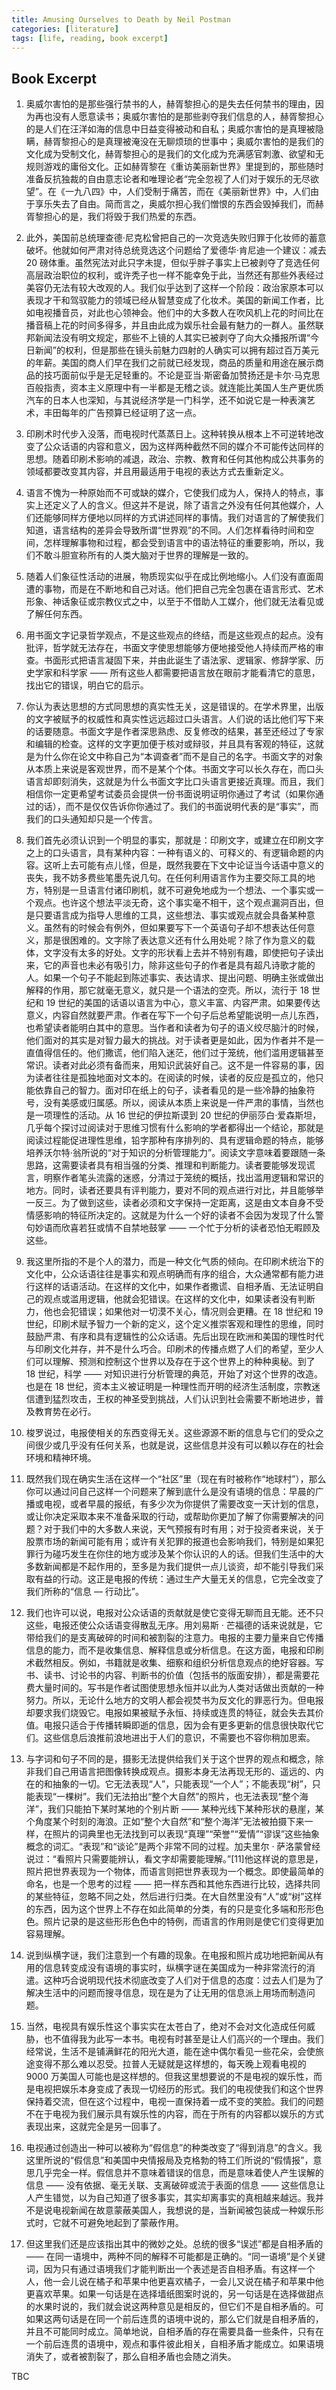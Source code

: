 ```yaml
---
title: Amusing Ourselves to Death by Neil Postman
categories: [literature]
tags: [life, reading, book excerpt]
---
```


## Book Excerpt

1. 奥威尔害怕的是那些强行禁书的人，赫胥黎担心的是失去任何禁书的理由，因为再也没有人愿意读书；奥威尔害怕的是那些剥夺我们信息的人，赫胥黎担心的是人们在汪洋如海的信息中日益变得被动和自私；奥威尔害怕的是真理被隐瞒，赫胥黎担心的是真理被淹没在无聊烦琐的世事中；奥威尔害怕的是我们的文化成为受制文化，赫胥黎担心的是我们的文化成为充满感官刺激、欲望和无规则游戏的庸俗文化。正如赫胥黎在《重访美丽新世界》里提到的，那些随时准备反抗独裁的自由意志论者和唯理论者“完全忽视了人们对于娱乐的无尽欲望”。在《一九八四》中，人们受制于痛苦，而在《美丽新世界》中，人们由于享乐失去了自由。简而言之，奥威尔担心我们憎恨的东西会毁掉我们，而赫胥黎担心的是，我们将毁于我们热爱的东西。

2. 此外，美国前总统理查德·尼克松曾把自己的一次竞选失败归罪于化妆师的蓄意破坏。他就如何严肃对待总统竞选这个问题给了爱德华·肯尼迪一个建议：减去 20 磅体重。虽然宪法对此只字未提，但似乎胖子事实上已被剥夺了竞选任何高层政治职位的权利，或许秃子也一样不能幸免于此，当然还有那些外表经过美容仍无法有较大改观的人。我们似乎达到了这样一个阶段：政治家原本可以表现才干和驾驭能力的领域已经从智慧变成了化妆术。美国的新闻工作者，比如电视播音员，对此也心领神会。他们中的大多数人在吹风机上花的时间比在播音稿上花的时间多得多，并且由此成为娱乐社会最有魅力的一群人。虽然联邦新闻法没有明文规定，那些不上镜的人其实已被剥夺了向大众播报所谓“今日新闻”的权利，但是那些在镜头前魅力四射的人确实可以拥有超过百万美元的年薪。美国的商人们早在我们之前就已经发现，商品的质量和用途在展示商品的技巧面前似乎是无足轻重的。不论是亚当·斯密备加赞扬还是卡尔·马克思百般指责，资本主义原理中有一半都是无稽之谈。就连能比美国人生产更优质汽车的日本人也深知，与其说经济学是一门科学，还不如说它是一种表演艺术，丰田每年的广告预算已经证明了这一点。

3. 印刷术时代步入没落，而电视时代蒸蒸日上。这种转换从根本上不可逆转地改变了公众话语的内容和意义，因为这样两种截然不同的媒介不可能传达同样的思想。随着印刷术影响的减退，政治、宗教、教育和任何其他构成公共事务的领域都要改变其内容，并且用最适用于电视的表达方式去重新定义。

4. 语言不愧为一种原始而不可或缺的媒介，它使我们成为人，保持人的特点，事实上还定义了人的含义。但这并不是说，除了语言之外没有任何其他媒介，人们还能够同样方便地以同样的方式讲述同样的事情。我们对语言的了解使我们知道，语言结构的差异会导致所谓“世界观”的不同。人们怎样看待时间和空间，怎样理解事物和过程，都会受到语言中的语法特征的重要影响，所以，我们不敢斗胆宣称所有的人类大脑对于世界的理解是一致的。

5. 随着人们象征性活动的进展，物质现实似乎在成比例地缩小。人们没有直面周遭的事物，而是在不断地和自己对话。他们把自己完全包裹在语言形式、艺术形象、神话象征或宗教仪式之中，以至于不借助人工媒介，他们就无法看见或了解任何东西。

6. 用书面文字记录哲学观点，不是这些观点的终结，而是这些观点的起点。没有批评，哲学就无法存在，书面文字使思想能够方便地接受他人持续而严格的审查。书面形式把语言凝固下来，并由此诞生了语法家、逻辑家、修辞学家、历史学家和科学家 —— 所有这些人都需要把语言放在眼前才能看清它的意思，找出它的错误，明白它的启示。

7. 你认为表达思想的方式同思想的真实性无关，这是错误的。在学术界里，出版的文字被赋予的权威性和真实性远远超过口头语言。人们说的话比他们写下来的话要随意。书面文字是作者深思熟虑、反复修改的结果，甚至还经过了专家和编辑的检查。这样的文字更加便于核对或辩驳，并且具有客观的特征，这就是为什么你在论文中称自己为“本调查者”而不是自己的名字。书面文字的对象从本质上来说是客观世界，而不是某个个体。书面文字可以长久存在，而口头语言却即刻消失，这就是为什么书面文字比口头语言更接近真理。而且，我们相信你一定更希望考试委员会提供一份书面说明证明你通过了考试（如果你通过的话），而不是仅仅告诉你你通过了。我们的书面说明代表的是“事实”，而我们的口头通知却只是一个传言。

8. 我们首先必须认识到一个明显的事实，那就是：印刷文字，或建立在印刷文字之上的口头语言，具有某种内容：一种有语义的、可释义的、有逻辑命题的内容。这听上去可能有点儿怪，但是，既然我要在下文中论证当今话语中意义的丧失，我不妨多费些笔墨先说几句。在任何利用语言作为主要交际工具的地方，特别是一旦语言付诸印刷机，就不可避免地成为一个想法、一个事实或一个观点。也许这个想法平淡无奇，这个事实毫不相干，这个观点漏洞百出，但是只要语言成为指导人思维的工具，这些想法、事实或观点就会具备某种意义。虽然有的时候会有例外，但如果要写下一个英语句子却不想表达任何意义，那是很困难的。文字除了表达意义还有什么用处呢？除了作为意义的载体，文字没有太多的好处。文字的形状看上去并不特别有趣，即使把句子读出来，它的声音也未必有吸引力，除非这些句子的作者是具有超凡诗歌才能的人。如果一个句子不能起到陈述事实、表达请求、提出问题、明确主张或做出解释的作用，那它就毫无意义，就只是一个语法的空壳。所以，流行于 18 世纪和 19 世纪的美国的话语以语言为中心，意义丰富、内容严肃。如果要传达意义，内容自然就要严肃。作者在写下一个句子后总希望能说明一点儿东西，也希望读者能明白其中的意思。当作者和读者为句子的语义绞尽脑汁的时候，他们面对的其实是对智力最大的挑战。对于读者更是如此，因为作者并不是一直值得信任的。他们撒谎，他们陷入迷茫，他们过于笼统，他们滥用逻辑甚至常识。读者对此必须有备而来，用知识武装好自己。这不是一件容易的事，因为读者往往是孤独地面对文本的。在阅读的时候，读者的反应是孤立的，他只能依靠自己的智力。面对印在纸上的句子，读者看见的是一些冷静的抽象符号，没有美感或归属感。所以，阅读从本质上来说是一件严肃的事情，当然也是一项理性的活动。从 16 世纪的伊拉斯谟到 20 世纪的伊丽莎白·爱森斯坦，几乎每个探讨过阅读对于思维习惯有什么影响的学者都得出一个结论，那就是阅读过程能促进理性思维，铅字那种有序排列的、具有逻辑命题的特点，能够培养沃尔特·翁所说的“对于知识的分析管理能力”。阅读文字意味着要跟随一条思路，这需要读者具有相当强的分类、推理和判断能力。读者要能够发现谎言，明察作者笔头流露的迷惑，分清过于笼统的概括，找出滥用逻辑和常识的地方。同时，读者还要具有评判能力，要对不同的观点进行对比，并且能够举一反三。为了做到这些，读者必须和文字保持一定距离，这是由文本自身不受情感影响的特征所决定的。这就是为什么一个好的读者不会因为发现了什么警句妙语而欣喜若狂或情不自禁地鼓掌 —— 一个忙于分析的读者恐怕无暇顾及这些。

9. 我这里所指的不是个人的潜力，而是一种文化气质的倾向。在印刷术统治下的文化中，公众话语往往是事实和观点明确而有序的组合，大众通常都有能力进行这样的话语活动。在这样的文化中，如果作者撒谎、自相矛盾、无法证明自己的观点或滥用逻辑，他就会犯错误。在这样的文化中，如果读者没有判断力，他也会犯错误；如果他对一切漠不关心，情况则会更糟。在 18 世纪和 19 世纪，印刷术赋予智力一个新的定义，这个定义推崇客观和理性的思维，同时鼓励严肃、有序和具有逻辑性的公众话语。先后出现在欧洲和美国的理性时代与印刷文化并存，并不是什么巧合。印刷术的传播点燃了人们的希望，至少人们可以理解、预测和控制这个世界以及存在于这个世界上的种种奥秘。到了 18 世纪，科学 —— 对知识进行分析管理的典范，开始了对这个世界的改造。也是在 18 世纪，资本主义被证明是一种理性而开明的经济生活制度，宗教迷信遭到猛烈攻击，王权的神圣受到挑战，人们认识到社会需要不断地进步，普及教育势在必行。

10. 梭罗说过，电报使相关的东西变得无关。这些源源不断的信息与它们的受众之间很少或几乎没有任何关系，也就是说，这些信息并没有可以赖以存在的社会环境和精神环境。

11. 既然我们现在确实生活在这样一个“社区”里（现在有时被称作“地球村”），那么你可以通过问自己这样一个问题来了解到底什么是没有语境的信息：早晨的广播或电视，或者早晨的报纸，有多少次为你提供了需要改变一天计划的信息，或让你决定采取本来不准备采取的行动，或帮助你更加了解了你需要解决的问题？对于我们中的大多数人来说，天气预报有时有用；对于投资者来说，关于股票市场的新闻可能有用；或许有关犯罪的报道也会影响我们，特别是如果犯罪行为碰巧发生在你住的地方或涉及某个你认识的人的话。但我们生活中的大多数新闻都是不起作用的，至多是为我们提供一点儿谈资，却不能引导我们采取有益的行动。这正是电报的传统：通过生产大量无关的信息，它完全改变了我们所称的“信息 — 行动比”。

12. 我们也许可以说，电报对公众话语的贡献就是使它变得无聊而且无能。还不只这些，电报还使公众话语变得散乱无序。用刘易斯 · 芒福德的话来说就是，它带给我们的是支离破碎的时间和被割裂的注意力。电报的主要力量来自它传播信息的能力，而不是收集信息、解释信息或分析信息。在这方面，电报和印刷术截然相反。例如，书籍就是收集、细察和组织分析信息观点的绝好容器。写书、读书、讨论书的内容、判断书的价值（包括书的版面安排），都是需要花费大量时间的。写书是作者试图使思想永恒并以此为人类对话做出贡献的一种努力。所以，无论什么地方的文明人都会视焚书为反文化的罪恶行为。但电报却要求我们烧毁它。电报如果被赋予永恒、持续或连贯的特征，就会失去其价值。电报只适合于传播转瞬即逝的信息，因为会有更多更新的信息很快取代它们。这些信息后浪推前浪地进出于人们的意识，不需要也不容你稍加思索。

13. 与字词和句子不同的是，摄影无法提供给我们关于这个世界的观点和概念，除非我们自己用语言把图像转换成观点。摄影本身无法再现无形的、遥远的、内在的和抽象的一切。它无法表现“人”，只能表现“一个人”；不能表现“树”，只能表现“一棵树”。我们无法拍出“整个大自然”的照片，也无法表现“整个海洋”，我们只能拍下某时某地的个别片断 —— 某种光线下某种形状的悬崖，某个角度某个时刻的海浪。正如“整个大自然”和“整个海洋”无法被拍摄下来一样，在照片的词典里也无法找到可以表现“真理”“荣誉”“爱情”“谬误”这些抽象概念的词汇。“表现”和“谈论”是两个非常不同的过程。加夫里尔 · 萨洛蒙曾经说过：“看照片只需要能辨认，看文字却需要能理解。”[11]他这样说的意思是，照片把世界表现为一个物体，而语言则把世界表现为一个概念。即使最简单的命名，也是一个思考的过程 —— 把一样东西和其他东西进行比较，选择共同的某些特征，忽略不同之处，然后进行归类。在大自然里没有“人”或“树”这样的东西，因为这个世界上不存在如此简单的分类，有的只是变化多端和形形色色。照片记录的是这些形形色色中的特例，而语言的作用则是使它们变得更加容易理解。

14. 说到纵横字谜，我们注意到一个有趣的现象。在电报和照片成功地把新闻从有用的信息转变成没有语境的事实时，纵横字谜在美国成为一种非常流行的消遣。这种巧合说明现代技术彻底改变了人们对于信息的态度：过去人们是为了解决生活中的问题而搜寻信息，现在是为了让无用的信息派上用场而制造问题。

15. 当然，电视具有娱乐性这个事实实在太苍白了，绝对不会对文化造成任何威胁，也不值得我为此写一本书。电视有时甚至是让人们高兴的一个理由。我们经常说，生活不是铺满鲜花的阳光大道，能在途中偶尔看见一些花朵，会使旅途变得不那么难以忍受。拉普人无疑就是这样想的，每天晚上观看电视的 9000 万美国人可能也是这样想的。但我这里想要说的不是电视的娱乐性，而是电视把娱乐本身变成了表现一切经历的形式。我们的电视使我们和这个世界保持着交流，但在这个过程中，电视一直保持着一成不变的笑脸。我们的问题不在于电视为我们展示具有娱乐性的内容，而在于所有的内容都以娱乐的方式表现出来，这就完全是另一回事了。

16. 电视通过创造出一种可以被称为“假信息”的种类改变了“得到消息”的含义。我这里所说的“假信息”和美国中央情报局及克格勃的特工们所说的“假情报”，意思几乎完全一样。假信息并不意味着错误的信息，而是意味着使人产生误解的信息 —— 没有依据、毫无关联、支离破碎或流于表面的信息 —— 这些信息让人产生错觉，以为自己知道了很多事实，其实却离事实的真相越来越远。我并不是说电视新闻在故意蒙蔽美国人，我想说的是，当新闻被包装成一种娱乐形式时，它就不可避免地起到了蒙蔽作用。

17. 但这里我们还是应该指出其中的微妙之处。总统的很多“误述”都是自相矛盾的 —— 在同一语境中，两种不同的解释不可能都是正确的。“同一语境”是个关键词，因为只有通过语境我们才能判断出一个表述是否自相矛盾。有这样一个人，他一会儿说在橘子和苹果中他更喜欢橘子，一会儿又说在橘子和苹果中他更喜欢苹果。如果一句话是在选择墙纸图案时说的，另一句话是在选择做甜点的水果时说的，我们就会说这两种意见是相反的，但它们不是自相矛盾的。可如果这两句话是在同一个前后连贯的语境中说的，那么它们就是自相矛盾的，并且不可能同时成立。简单地说，自相矛盾的存在需要具备一些条件，只有在一个前后连贯的语境中，观点和事件彼此相关，自相矛盾才能成立。如果语境消失了，或者被割裂了，那么自相矛盾也会随之消失。


TBC

